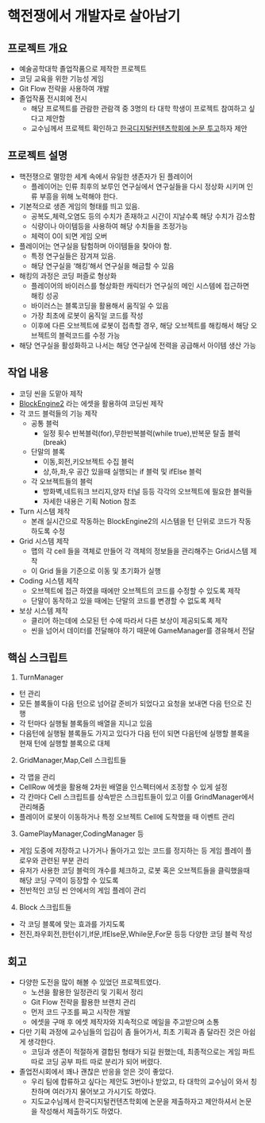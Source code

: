 # 핵전쟁에서 개발자로 살아남기

## 프로젝트 개요

- 예술공학대학 졸업작품으로 제작한 프로젝트
- 코딩 교육을 위한 기능성 게임
- Git Flow 전략을 사용하여 개발
- 졸업작품 전시회에 전시
    - 해당 프로젝트를 관람한 관람객 중 3명의 타 대학 학생이 프로젝트 참여하고 싶다고 제안함
    - 교수님께서 프로젝트 확인하고 [한국디지털컨텐츠학회에 논문 투고](https://www.notion.so/632c3b712d4f4e189255b1b8f62a99ad?pvs=21)하자 제안

## 프로젝트 설명

- 핵전쟁으로 멸망한 세계 속에서 유일한 생존자가 된 플레이어
    - 플레이어는 인류 최후의 보루인 연구실에서 연구실들을 다시 정상화 시키며 인류 부흥을 위해 노력해야 한다.
- 기본적으로 생존 게임의 형태를 띄고 있음.
    - 공복도,체력,오염도 등의 수치가 존재하고 시간이 지날수록 해당 수치가 감소함
    - 식량이나 아이템등을 사용하여 해당 수치들을 조정가능
    - 체력이 0이 되면 게임 오버
- 플레이어는 연구실을 탐험하며 아이템들을 찾아야 함.
    - 특정 연구실들은 잠겨져 있음.
    - 해당 연구실을 ‘해킹’해서 연구실을 해금할 수 있음
- 해킹의 과정은 코딩 퍼즐로 형상화
    - 플레이어의 바이러스를 형상화한 캐릭터가 연구실의 메인 시스템에 접근하면 해킹 성공
    - 바이러스는 블록코딩을 활용해서 움직일 수 있음
    - 가장 최초에 로봇이 움직일 코드를 작성
    - 이후에 다른 오브젝트에 로봇이 접촉할 경우, 해당 오브젝트를 해킹해서 해당 오브젝트의 블럭코드를 수정 가능
- 해당 연구실을 활성화하고 나서는 해당 연구실에 전력을 공급해서 아이템 생산 가능

## 작업 내용

- 코딩 씬을 도맡아 제작
- [BlockEngine2](https://assetstore.unity.com/packages/templates/systems/blocks-engine-2-201602) 라는 에셋을 활용하여 코딩씬 제작
- 각 코드 블럭들의 기능 제작
    - 공통 블럭
        - 일정 횟수 반복블럭(for),무한반복블럭(while true),반복문 탈출 블럭(break)
    - 단말의 블록
        - 이동,회전,키오브젝트 수집 블럭
        - 상,하,좌,우 공간 있을때 실행되는 if 블럭 및 ifElse 블럭
    - 각 오브젝트들의 블럭
        - 방화벽,네트워크 브리지,양자 터널 등등 각각의 오브젝트에 필요한 블럭들
        - 자세한 내용은 기획 Notion 참조
- Turn 시스템 제작
    - 본래 실시간으로 작동하는 BlockEngine2의 시스템을 턴 단위로 코드가 작동하도록 수정
- Grid 시스템 제작
    - 맵의 각 cell 들을 객체로 만들어 각 객체의 정보들을 관리해주는 Grid시스템 제작
    - 이 Grid 들을 기준으로 이동 및 초기화가 실행
- Coding 시스템 제작
    - 오브젝트에 접근 하였을 때에만 오브젝트의 코드를 수정할 수 있도록 제작
    - 단말이 동작하고 있을 때에는 단말의 코드를 변경할 수 없도록 제작
- 보상 시스템 제작
    - 클리어 하는데에 소모된 턴 수에 따라서 다른 보상이 제공되도록 제작
    - 씬을 넘어서 데이터를 전달해야 하기 때문에 GameManager를 경유해서 전달

## 핵심 스크립트
1. TurnManager
- 턴 관리
- 모든 블록들이 다음 턴으로 넘어갈 준비가 되었다고 요청을 보내면 다음 턴으로 진행
- 각 턴마다 실행될 블록들의 배열을 지니고 있음
- 다음턴에 실행될 블록들도 가지고 있다가 다음 턴이 되면 다음턴에 실행할 블록을 현재 턴에 실행할 블록으로 대체
2. GridManager,Map,Cell 스크립트들
- 각 맵을 관리
- CellRow 에셋을 활용해 2차원 배열을 인스펙터에서 조정할 수 있게 설정
- 각 칸마다 Cell 스크립트를 상속받은 스크립트들이 있고 이를 GrindManager에서 관리해줌
- 플레이어 로봇이 이동하거나 특정 오브젝트 Cell에 도착했을 때 이벤트 관리
3. GamePlayManager,CodingManager 등
- 게임 도중에 저장하고 나가거나 돌아가고 있는 코드를 정지하는 등 게임 플레이 플로우와 관련된 부분 관리
- 유저가 사용한 코딩 블럭의 개수를 체크하고, 로봇 혹은 오브젝트들을 클릭했을때 해당 코딩 구역이 등장할 수 있도록
- 전반적인 코딩 씬 안에서의 게임 플레이 관리
4. Block 스크립트들
- 각 코딩 블록에 맞는 효과를 가지도록
- 전진,좌우회전,한턴쉬기,If문,IfElse문,While문,For문 등등 다양한 코딩 블럭 작성
## 회고
- 다양한 도전을 많이 해볼 수 있었던 프로젝트였다.
  - 노션을 활용한 일정관리 및 기획서 정리
  - Git Flow 전략을 활용한 브랜치 관리
  - 먼저 코드 구조를 짜고 시작한 개발
  - 에셋을 구매 후 에셋 제작자와 지속적으로 메일을 주고받으며 소통
- 다만 기획 과정에 교수님들의 입김이 좀 들어가서, 최초 기획과 좀 달라진 것은 아쉽게 생각한다.
  - 코딩과 생존이 적절하게 결합된 형태가 되길 원했는데, 최종적으로는 게임 파트 따로 코딩 공부 파트 따로 분리가 되어 버렸다.
- 졸업전시회에서 꽤나 괜찮은 반응을 얻은 것이 좋았다.
  - 우리 팀에 합류하고 싶다는 제안도 3번이나 받았고, 타 대학의 교수님이 와서 칭찬하며 여러가지 물어보고 가시기도 하였다.
  - 지도교수님께서 한국디지털컨텐츠학회에 논문을 제출하자고 제안하셔서 논문을 작성해서 제출하기도 하였다.
